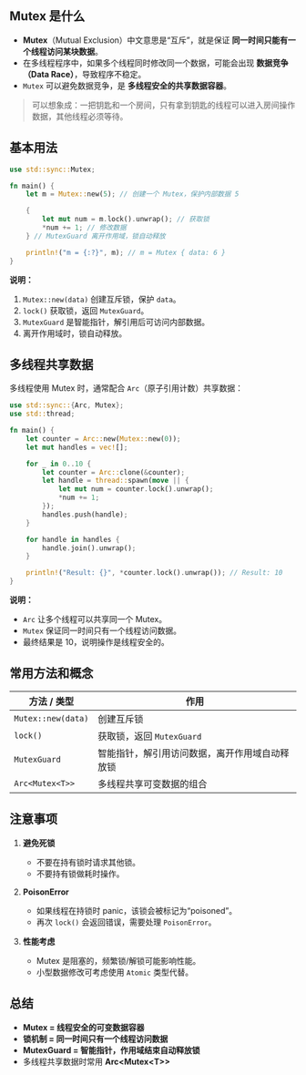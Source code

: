 ## Mutex 是什么

* **Mutex**（Mutual Exclusion）中文意思是“互斥”，就是保证 **同一时间只能有一个线程访问某块数据**。
* 在多线程程序中，如果多个线程同时修改同一个数据，可能会出现 **数据竞争（Data Race）**，导致程序不稳定。
* `Mutex` 可以避免数据竞争，是 **多线程安全的共享数据容器**。

> 可以想象成：一把钥匙和一个房间，只有拿到钥匙的线程可以进入房间操作数据，其他线程必须等待。


## 基本用法

```rust
use std::sync::Mutex;

fn main() {
    let m = Mutex::new(5); // 创建一个 Mutex，保护内部数据 5

    {
        let mut num = m.lock().unwrap(); // 获取锁
        *num += 1; // 修改数据
    } // MutexGuard 离开作用域，锁自动释放

    println!("m = {:?}", m); // m = Mutex { data: 6 }
}
```

**说明：**

1. `Mutex::new(data)` 创建互斥锁，保护 `data`。
2. `lock()` 获取锁，返回 `MutexGuard`。
3. `MutexGuard` 是智能指针，解引用后可访问内部数据。
4. 离开作用域时，锁自动释放。


## 多线程共享数据

多线程使用 Mutex 时，通常配合 `Arc`（原子引用计数）共享数据：

```rust
use std::sync::{Arc, Mutex};
use std::thread;

fn main() {
    let counter = Arc::new(Mutex::new(0));
    let mut handles = vec![];

    for _ in 0..10 {
        let counter = Arc::clone(&counter);
        let handle = thread::spawn(move || {
            let mut num = counter.lock().unwrap();
            *num += 1;
        });
        handles.push(handle);
    }

    for handle in handles {
        handle.join().unwrap();
    }

    println!("Result: {}", *counter.lock().unwrap()); // Result: 10
}
```

**说明：**

* `Arc` 让多个线程可以共享同一个 Mutex。
* `Mutex` 保证同一时间只有一个线程访问数据。
* 最终结果是 10，说明操作是线程安全的。


## 常用方法和概念

| 方法 / 类型            | 作用                      |
| ------------------ | ----------------------- |
| `Mutex::new(data)` | 创建互斥锁                   |
| `lock()`           | 获取锁，返回 `MutexGuard`     |
| `MutexGuard`       | 智能指针，解引用访问数据，离开作用域自动释放锁 |
| `Arc<Mutex<T>>`    | 多线程共享可变数据的组合            |


## 注意事项

1. **避免死锁**

   * 不要在持有锁时请求其他锁。
   * 不要持有锁做耗时操作。

2. **PoisonError**

   * 如果线程在持锁时 panic，该锁会被标记为“poisoned”。
   * 再次 `lock()` 会返回错误，需要处理 `PoisonError`。

3. **性能考虑**

   * Mutex 是阻塞的，频繁锁/解锁可能影响性能。
   * 小型数据修改可考虑使用 `Atomic` 类型代替。


## 总结

* **Mutex = 线程安全的可变数据容器**
* **锁机制 = 同一时间只有一个线程访问数据**
* **MutexGuard = 智能指针，作用域结束自动释放锁**
* 多线程共享数据时常用 **Arc\<Mutex\<T\>\>**


